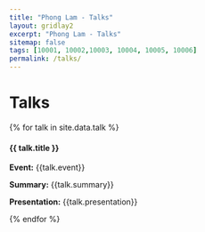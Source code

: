 ```yaml
---
title: "Phong Lam - Talks"
layout: gridlay2
excerpt: "Phong Lam - Talks"
sitemap: false
tags: [10001, 10002,10003, 10004, 10005, 10006]
permalink: /talks/
---
```


# Talks

{% for talk in site.data.talk %}

<div class="row">
<div class="well">

#### {{ talk.title }} 

**Event:** {{talk.event}}

**Summary:** {{talk.summary}}

**Presentation:** {{talk.presentation}}

</div></div>
</div>
</div>

{% endfor %}
